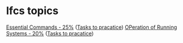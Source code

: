 # lfcs topics
[Essential Commands - 25%](EssentialCommands.md) ([Tasks to pracatice](EssentialCommands_practice.md))
[OPeration of Running Systems - 20%](OperationOfRunningSystems.md) ([Tasks to pracatice](OperationOfRunningSystems_practice.md))
